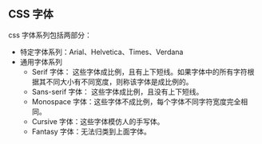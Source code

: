 ## CSS 字体 ##

css 字体系列包括两部分：

- 特定字体系列：Arial、Helvetica、Times、Verdana
- 通用字体系列
    - Serif 字体： 这些字体成比例，且有上下短线。如果字体中的所有字符根据其不同大小有不同宽度，则称该字体是成比例的。
    - Sans-serif 字体： 这些字体成比例，且没有上下短线。
    - Monospace 字体：这些字体不成比例，每个字体不同字符宽度完全相同。
    - Cursive 字体：这些字体模仿人的手写体。
    - Fantasy 字体：无法归类到上面字体。